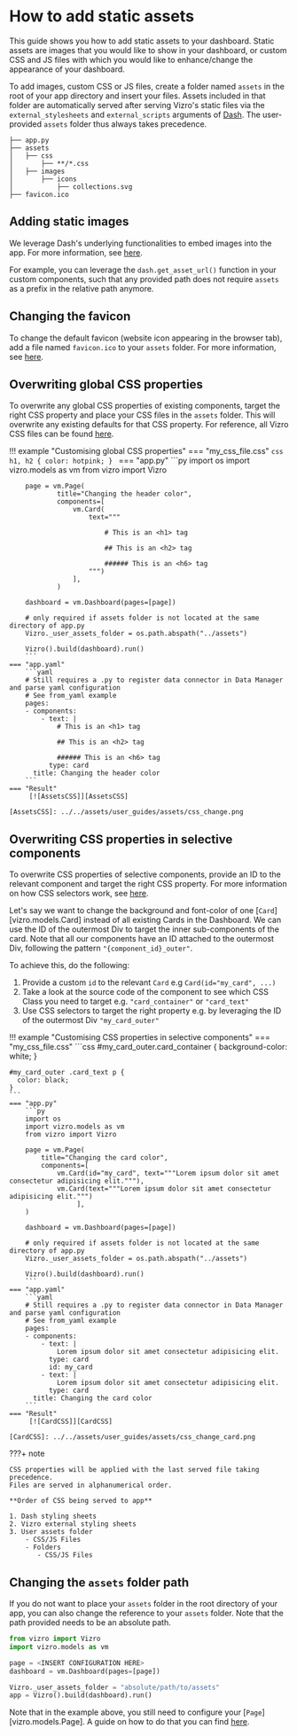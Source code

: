# How to add static assets

This guide shows you how to add static assets to your dashboard. Static assets are images that you would like to show in your dashboard, or custom CSS and JS files
with which you would like to enhance/change the appearance of your dashboard.

To add images, custom CSS or JS files, create a folder named `assets` in the root of your app directory and insert your files.
Assets included in that folder are automatically served after serving Vizro's static files via the `external_stylesheets`  and `external_scripts` arguments of [Dash](https://dash.plotly.com/external-resources#adding-external-css/javascript).
The user-provided `assets` folder thus always takes precedence.

```text title="Example folder structure"
├── app.py
├── assets
│   ├── css
│       ├── **/*.css
│   ├── images
│       ├── icons
│           ├── collections.svg
├── favicon.ico
```

## Adding static images
We leverage Dash's underlying functionalities to embed images into the app.
For more information, see [here](https://dash.plotly.com/dash-enterprise/static-assets?de-version=5.1#embedding-images-in-your-dash-apps).

For example, you can leverage the `dash.get_asset_url()` function in your custom components, such that any provided path does not require `assets` as a prefix in the relative path anymore.


## Changing the favicon
To change the default favicon (website icon appearing in the browser tab), add a file named `favicon.ico` to your `assets` folder.
For more information, see [here](https://dash.plotly.com/external-resources#changing-the-favicon).

## Overwriting global CSS properties
To overwrite any global CSS properties of existing components, target the right CSS property and place your CSS files in the `assets` folder. This will overwrite any existing defaults for that CSS property.
For reference, all Vizro CSS files can be found [here](https://github.com/mckinsey/vizro/tree/main/vizro-core/src/vizro/static/css).

!!! example "Customising global CSS properties"
    === "my_css_file.css"
    ```css
    h1, h2 {
     color: hotpink;
    }
    ```
    === "app.py"
        ```py
        import os
        import vizro.models as vm
        from vizro import Vizro

        page = vm.Page(
                title="Changing the header color",
                components=[
                    vm.Card(
                        text="""

                            # This is an <h1> tag

                            ## This is an <h2> tag

                            ###### This is an <h6> tag
                        """)
                    ],
                )

        dashboard = vm.Dashboard(pages=[page])

        # only required if assets folder is not located at the same directory of app.py
        Vizro._user_assets_folder = os.path.abspath("../assets")

        Vizro().build(dashboard).run()
        ```
    === "app.yaml"
        ```yaml
        # Still requires a .py to register data connector in Data Manager and parse yaml configuration
        # See from_yaml example
        pages:
        - components:
            - text: |
                # This is an <h1> tag

                ## This is an <h2> tag

                ###### This is an <h6> tag
              type: card
          title: Changing the header color
        ```
    === "Result"
         [![AssetsCSS]][AssetsCSS]

    [AssetsCSS]: ../../assets/user_guides/assets/css_change.png


## Overwriting CSS properties in selective components
To overwrite CSS properties of selective components, provide an ID to the relevant component and target the right CSS property.
For more information on how CSS selectors work, see [here](https://developer.mozilla.org/en-US/docs/Web/CSS/CSS_selectors/Selector_structure).

Let's say we want to change the background and font-color of one [`Card`][vizro.models.Card] instead of all existing Cards in the Dashboard.
We can use the ID of the outermost Div to target the inner sub-components of the card. Note that all our components have an ID attached to the outermost Div,
following the pattern `"{component_id}_outer"`.

To achieve this, do the following:

1. Provide a custom `id` to the relevant `Card` e.g `Card(id="my_card", ...)`
2. Take a look at the source code of the component to see which CSS Class you need to target e.g. `"card_container"` or `"card_text"`
3. Use CSS selectors to target the right property e.g. by leveraging the ID of the outermost Div `"my_card_outer"`


!!! example "Customising CSS properties in selective components"
    === "my_css_file.css"
    ```css
    #my_card_outer.card_container {
      background-color: white;
    }

    #my_card_outer .card_text p {
      color: black;
    }
    ```
    === "app.py"
        ```py
        import os
        import vizro.models as vm
        from vizro import Vizro

        page = vm.Page(
            title="Changing the card color",
            components=[
                vm.Card(id="my_card", text="""Lorem ipsum dolor sit amet consectetur adipisicing elit."""),
                vm.Card(text="""Lorem ipsum dolor sit amet consectetur adipisicing elit.""")
                     ],
        )

        dashboard = vm.Dashboard(pages=[page])

        # only required if assets folder is not located at the same directory of app.py
        Vizro._user_assets_folder = os.path.abspath("../assets")

        Vizro().build(dashboard).run()
        ```
    === "app.yaml"
        ```yaml
        # Still requires a .py to register data connector in Data Manager and parse yaml configuration
        # See from_yaml example
        pages:
        - components:
            - text: |
                Lorem ipsum dolor sit amet consectetur adipisicing elit.
              type: card
              id: my_card
            - text: |
                Lorem ipsum dolor sit amet consectetur adipisicing elit.
              type: card
          title: Changing the card color
        ```
    === "Result"
         [![CardCSS]][CardCSS]

    [CardCSS]: ../../assets/user_guides/assets/css_change_card.png


???+ note

    CSS properties will be applied with the last served file taking precedence.
    Files are served in alphanumerical order.

    **Order of CSS being served to app**

    1. Dash styling sheets
    2. Vizro external styling sheets
    3. User assets folder
        - CSS/JS Files
        - Folders
           - CSS/JS Files


## Changing the `assets` folder path
If you do not want to place your `assets` folder in the root directory of your app, you can
also change the reference to your `assets` folder. Note that the path provided needs to be an absolute path.

```python
from vizro import Vizro
import vizro.models as vm

page = <INSERT CONFIGURATION HERE>
dashboard = vm.Dashboard(pages=[page])

Vizro._user_assets_folder = "absolute/path/to/assets"
app = Vizro().build(dashboard).run()

```

Note that in the example above, you still need to configure your [`Page`][vizro.models.Page].
A guide on how to do that you can find [here](pages.md).